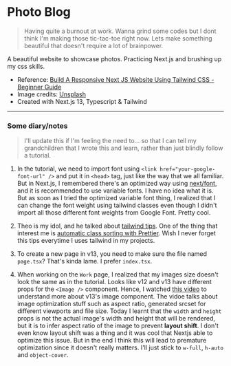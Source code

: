 # Photo Blog

> Having quite a burnout at work. Wanna grind some codes but I dont think I'm making those tic-tac-toe right now. Lets make something beautiful that doesn't require a lot of brainpower.

A beautiful website to showcase photos. Practicing Next.js and brushing up my css skills.

- Reference: [Build A Responsive Next JS Website Using Tailwind CSS - Beginner Guide](https://www.youtube.com/watch?v=HVyct9EUNP8)
- Image credits: [Unsplash](https://unsplash.com/)
- Created with Next.js 13, Typescript & Tailwind

---

### Some diary/notes

> I'll update this if I'm feeling the need to... so that I can tell my grandchildren that I wrote this and learn, rather than just blindly follow a tutorial.

1. In the tutorial, we need to import font using `<link href="your-google-font-url" />` and put it in `<head>` tag, just like the way that we all familiar. But in Next.js, I remembered there's an optimized way using [next/font](https://nextjs.org/docs/pages/building-your-application/optimizing/fonts), and it is recommended to use variable fonts. I have no idea what it is. But as soon as I tried the optimized variable font thing, I realized that I can change the font weight using tailwind classes even though I didn't import all those different font weights from Google Font. Pretty cool.

2. Theo is my idol, and he talked about [tailwind tips](https://www.youtube.com/watch?v=QBajvZaWLXs). One of the thing that interest me is [automatic class sorting with Prettier](https://tailwindcss.com/blog/automatic-class-sorting-with-prettier). Wish I never forget this tips everytime I uses tailwind in my projects.

3. To create a new page in v13, you need to make sure the file named `page.tsx`? That's kinda lame. I prefer `index.tsx`.

4. When working on the `Work` page, I realized that my images size doesn't look the same as in the tutorial. Looks like v12 and v13 have different props for the `<Image />` component. Hence, I watched [this video](https://www.youtube.com/watch?v=gpJKj45AikY) to understand more about v13's image component. The vidoe talks about image optimization stuff such as aspect ratio, generated srcset for different viewports and file size. Today I learnt that the `width` and `height` props is not the actual image's width and height that will be rendered, but it is to infer aspect ratio of the image to prevent **layout shift**. I don't even know layout shift was a thing and it was cool that Nextjs able to optimize this issue. But in the end I think this will lead to premature optimization since it doesn't really matters. I'll just stick to `w-full`, `h-auto` and `object-cover`.
